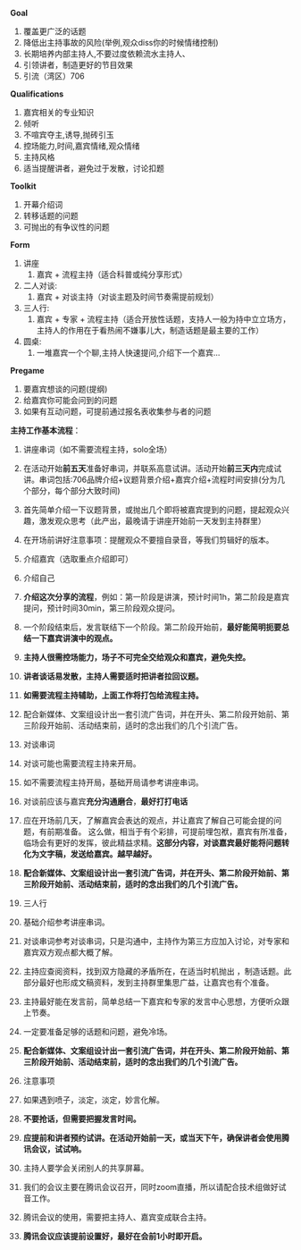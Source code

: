**Goal**

1. 覆盖更广泛的话题
2. 降低出主持事故的风险(举例,观众diss你的时候情绪控制)
3. 长期培养内部主持人,不要过度依赖流水主持人、
4. 引领讲者，制造更好的节目效果
5. 引流（湾区）706

**Qualifications**

1. 嘉宾相关的专业知识
2. 倾听
3. 不喧宾夺主,诱导,抛砖引玉
4. 控场能力,时间,嘉宾情绪,观众情绪
5. 主持风格
6. 适当提醒讲者，避免过于发散，讨论扣题

**Toolkit**

1. 开幕介绍词
2. 转移话题的问题
3. 可抛出的有争议性的问题

**Form**

1. 讲座
    1. 嘉宾 + 流程主持（适合科普或纯分享形式）
2. 二人对谈:
    1. 嘉宾 + 对谈主持（对谈主题及时间节奏需提前规划）
3. 三人行:
    1. 嘉宾 + 专家 + 流程主持（适合开放性话题，支持人一般为持中立立场方，主持人的作用在于看热闹不嫌事儿大，制造话题是最主要的工作）
4. 圆桌:
    1. 一堆嘉宾一个个聊,主持人快速提问,介绍下一个嘉宾...

**Pregame**

1. 要嘉宾想谈的问题(提纲)
2. 给嘉宾你可能会问到的问题
3. 如果有互动问题，可提前通过报名表收集参与者的问题

**主持工作基本流程**：

1. 讲座串词（如不需要流程主持，solo全场）
1. 在活动开始**前五天**准备好串词，并联系高意试讲。活动开始**前三天内**完成试讲。串词包括:706品牌介绍+议题背景介绍+嘉宾介绍+流程时间安排(分为几个部分，每个部分大致时间)
2. 首先简单介绍一下议题背景，或抛出几个即将被嘉宾提到的问题，提起观众兴趣，激发观众思考（此产出，最晚请于讲座开始前一天发到主持群里）
3. 在开场前讲好注意事项：提醒观众不要擅自录音，等我们剪辑好的版本。
4. 介绍嘉宾（选取重点介绍即可）
5. 介绍自己
6. **介绍这次分享的流程**，例如：第一阶段是讲演，预计时间1h，第二阶段是嘉宾提问，预计时间30min，第三阶段观众提问。
7. 一个阶段结束后，发言联结下一个阶段。第二阶段开始前，**最好能简明扼要总结一下嘉宾讲演中的观点。**
8. **主持人很需控场能力，场子不可完全交给观众和嘉宾，避免失控。**
9. **讲者谈话易发散，主持人需要适时把讲者拉回议题。**
10. **如需要流程主持辅助，上面工作将打包给流程主持。**
11. 配合新媒体、文案组设计出一套引流广告词，并在开头、第二阶段开始前、第三阶段开始前、活动结束前，适时的念出我们的几个引流广告。
2. 对谈串词
1. 对谈可能也需要流程主持来开局。
2. 如不需要流程主持开局，基础开局请参考讲座串词。
3. 对谈前应该与嘉宾**充分沟通磨合**，**最好打打电话**
4. 应在开场前几天，了解嘉宾会表达的观点，并让嘉宾了解自己可能会提的问题，有前期准备。  这么做，相当于有个彩排，可提前埋包袱，嘉宾有所准备，临场会有更好的发挥，彼此精益求精。**这部分内容，对谈嘉宾最好能将问题转化为文字稿，发送给嘉宾。越早越好。**
5. **配合新媒体、文案组设计出一套引流广告词，并在开头、第二阶段开始前、第三阶段开始前、活动结束前，适时的念出我们的几个引流广告。**
3. 三人行
1. 基础介绍参考讲座串词。
2. 对谈串词参考对谈串词，只是沟通中，主持作为第三方应加入讨论，对专家和嘉宾双方观点都大概了解。
3. 主持应查阅资料，找到双方隐藏的矛盾所在，在适当时机抛出 ，制造话题。此部分最好也形成文稿资料，发到主持群里集思广益，让嘉宾也有个准备。
4. 主持最好能在发言前，简单总结一下嘉宾和专家的发言中心思想，方便听众跟上节奏。
5. 一定要准备足够的话题和问题，避免冷场。
6. **配合新媒体、文案组设计出一套引流广告词，并在开头、第二阶段开始前、第三阶段开始前、活动结束前，适时的念出我们的几个引流广告。**

4. 注意事项
1. 如果遇到喷子，淡定，淡定，妙言化解。
2. **不要抢话，但需要把握发言时间。**
3. **应提前和讲者预约试讲。在活动开始前一天，或当天下午，确保讲者会使用腾讯会议，试试响。**
4. 主持人要学会关闭别人的共享屏幕。
5. 我们的会议主要在腾讯会议召开，同时zoom直播，所以请配合技术组做好试音工作。
6. 腾讯会议的使用，需要把主持人、嘉宾变成联合主持。
7. **腾讯会议应该提前设置好，最好在会前1小时即开启。**


